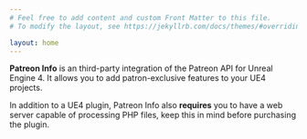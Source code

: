 ```yaml
---
# Feel free to add content and custom Front Matter to this file.
# To modify the layout, see https://jekyllrb.com/docs/themes/#overriding-theme-defaults

layout: home
---
```

**Patreon Info** is an third-party integration of the Patreon API for Unreal Engine 4. It allows you to add patron-exclusive features to your UE4 projects.

In addition to a UE4 plugin, Patreon Info also **requires** you to have a web server capable of processing PHP files, keep this in mind before purchasing the plugin.